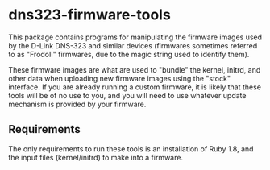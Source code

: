 # dns323-firmware-tools

This package contains programs for manipulating the firmware images used by
the D-Link DNS-323 and similar devices (firmwares sometimes referred to as
"FrodoII" firmwares, due to the magic string used to identify them).

These firmware images are what are used to "bundle" the kernel, initrd, and
other data when uploading new firmware images using the "stock" interface. 
If you are already running a custom firmware, it is likely that these tools
will be of no use to you, and you will need to use whatever update mechanism
is provided by your firmware.


## Requirements

The only requirements to run these tools is an installation of Ruby 1.8, and
the input files (kernel/initrd) to make into a firmware.

